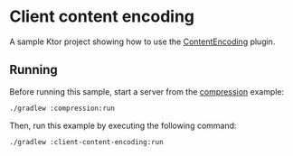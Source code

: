 # Client content encoding

A sample Ktor project showing how to use the [ContentEncoding](https://ktor.io/docs/content-encoding.html) plugin.

## Running

Before running this sample, start a server from the [compression](../compression) example:
```bash
./gradlew :compression:run
```

Then, run this example by executing the following command:

```bash
./gradlew :client-content-encoding:run
```


